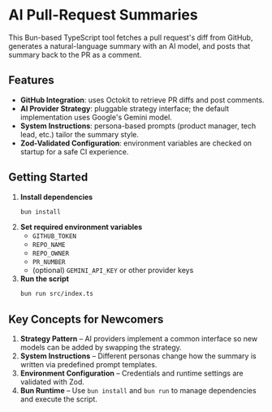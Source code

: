 # AI Pull-Request Summaries

This Bun-based TypeScript tool fetches a pull request's diff from GitHub, generates a natural-language summary with an AI model, and posts that summary back to the PR as a comment.

## Features

- **GitHub Integration**: uses Octokit to retrieve PR diffs and post comments.
- **AI Provider Strategy**: pluggable strategy interface; the default implementation uses Google's Gemini model.
- **System Instructions**: persona-based prompts (product manager, tech lead, etc.) tailor the summary style.
- **Zod-Validated Configuration**: environment variables are checked on startup for a safe CI experience.

## Getting Started

1. **Install dependencies**
   ```bash
   bun install
   ```
2. **Set required environment variables**
   - `GITHUB_TOKEN`
   - `REPO_NAME`
   - `REPO_OWNER`
   - `PR_NUMBER`
   - (optional) `GEMINI_API_KEY` or other provider keys
3. **Run the script**
   ```bash
   bun run src/index.ts
   ```

## Key Concepts for Newcomers

1. **Strategy Pattern** – AI providers implement a common interface so new models can be added by swapping the strategy.
2. **System Instructions** – Different personas change how the summary is written via predefined prompt templates.
3. **Environment Configuration** – Credentials and runtime settings are validated with Zod.
4. **Bun Runtime** – Use `bun install` and `bun run` to manage dependencies and execute the script.
